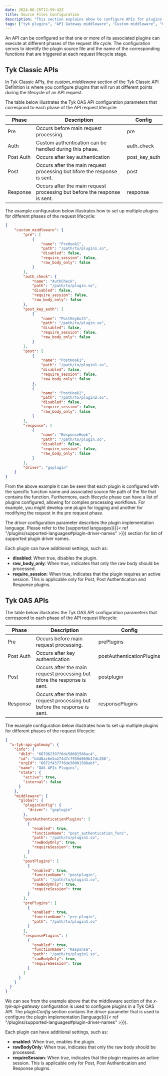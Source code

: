 ```yaml
---
date: 2024-06-25T12:59:42Z
title: Source Files Configuration
description: "This section explains ehow to configure APIs for plugins deployed on the Gateway file system"
tags: ["tyk plugins", "API Gateway middleware", "Custom middleware", "Custom API request"]
---
```


An API can be configured so that one or more of its associated plugins can execute at different phases of the request life cycle. The configuration serves to identify the plugin source file and the name of the corresponding functions that are triggered at each request lifecycle stage.

## Tyk Classic APIs

In Tyk Classic APIs, the *custom_middleware* section of the Tyk Classic API Definition is where you configure plugins that will run at different points during the lifecycle of an API request.

The table below illustrates the Tyk OAS API configuration parameters that correspond to each phase of the API request lifecycle:

| Phase | Description       | Config |
| ----- | ---               | ----   |
| Pre   | Occurs before main request processing. | pre    |            
| Auth  | Custom authentication can be handled during this phase. | auth_check |  
| Post Auth | Occurs after key authentication | post_key_auth |
| Post | Occurs after the main request processing but bfore the response is sent. | post |       
| Response | Occurs after the main request processing but before the response is sent. | response |   

The example configuration below illustrates how to set up multiple plugins for different phases of the request lifecycle:

```json
{
    "custom_middleware": {
        "pre": [
            {
                "name": "PreHook1",
                "path": "/path/to/plugin1.so",
                "disabled": false,
                "require_session": false,
                "raw_body_only": false
            }
        ],
        "auth_check": {
            "name": "AuthCheck",
            "path": "/path/to/plugin.so",
            "disabled": false,
            "require_session": false,
            "raw_body_only": false
        },
        "post_key_auth": [
            {
                "name": "PostKeyAuth",
                "path": "/path/to/plugin.so",
                "disabled": false,
                "require_session": false,
                "raw_body_only": false
            }
        ],
        "post": [
            {
                "name": "PostHook1",
                "path": "/path/to/plugin1.so",
                "disabled": false,
                "require_session": false,
                "raw_body_only": false
            },
            {
                "name": "PostHook2",
                "path": "/path/to/plugin2.so",
                "disabled": false,
                "require_session": false,
                "raw_body_only": false
            }
        ],
        "response": [
            {
                "name": "ResponseHook",
                "path": "/path/to/plugin.so",
                "disabled": false,
                "require_session": false,
                "raw_body_only": false
            }
        ],
        "driver": "goplugin"
    }
}
```

From the above example it can be seen that each plugin is configured with the specific function name and associated source file path of the file that contains the function. Furthermore, each lifecycle phase can have a list of plugins configured, allowing for complex processing workflows. For example, you might develop one plugin for logging and another for modifying the request in the pre request phase.

The *driver* configuration parameter describes the plugin implementation language. Please refer to the [supported languages]({{< ref "/plugins/supported-languages#plugin-driver-names" >}}) section for list of supported plugin driver names.

Each plugin can have additional settings, such as:
- **disabled**: When true, disables the plugin.
- **raw_body_only**: When true, indicates that only the raw body should be processed.
- **require_session**: When true, indicates that the plugin requires an active session. This is applicable only for Post, Post Authentication and Response plugins.

## Tyk OAS APIs

The table below illustrates the Tyk OAS API configuration parameters that correspond to each phase of the API request lifecycle:

| Phase | Description       | Config |
| ----- | ---               | ----   |
| Pre   | Occurs before main request processing. | prePlugins |            
| Post Auth | Occurs after key authentication | postAuthenticationPlugins |
| Post | Occurs after the main request processing but bfore the response is sent. | postplugin |       
| Response | Occurs after the main request processing but before the response is sent. | responsePlugins |      
    
The example configuration below illustrates how to set up multiple plugins for different phases of the request lifecycle:

```json
{
  "x-tyk-api-gateway": {
    "info": {
      "dbId": "667962397f6de50001508ac4",
      "id": "b4d8ac6e5a274d7c7959d069b47dc206",
      "orgId": "6672f4377f6de50001508abf",
      "name": "OAS APIs Plugins",
      "state": {
        "active": true,
        "internal": false
      }
    },
    "middleware": {
      "global": {
        "pluginConfig": {
          "driver": "goplugin"
        },
        "postAuthenticationPlugins": [
          {
            "enabled": true,
            "functionName": "post_authentication_func",
            "path": "/path/to/plugin1.so",
            "rawBodyOnly": true,
            "requireSession": true
          }
        ],
        "postPlugins": [
          {
            "enabled": true,
            "functionName": "postplugin",
            "path": "/path/to/plugin1.so",
            "rawBodyOnly": true,
            "requireSession": true
          }
        ],
        "prePlugins": [
          {
            "enabled": true,
            "functionName": "pre-plugin",
            "path": "/path/to/plugin1.so"
          }
        ],
        "responsePlugins": [
          {
            "enabled": true,
            "functionName": "Response",
            "path": "/path/to/plugin1.so",
            "rawBodyOnly": true,
            "requireSession": true
          }
        ]
      }
    }
  }
}
```

We can see from the example above that the middleware section of the *x-tyk-api-gateway* configuration is used to configure plugins in a Tyk OAS API. The *pluginConfig* section contains the *driver* parameter that is used to configure the plugin implementation [language]({{< ref "/plugins/supported-languages#plugin-driver-names" >}}).

Each plugin can have additional settings, such as:
- **enabled**: When true, enables the plugin.
- **rawBodyOnly**: When true, indicates that only the raw body should be processed.
- **requireSession**: When true, indicates that the plugin requires an active session. This is applicable only for Post, Post Authentication and Response plugins.